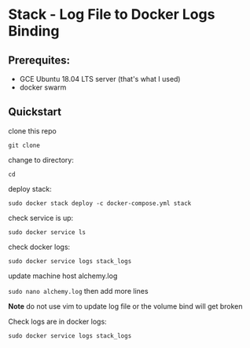 # Stack - Log File to Docker Logs Binding

## Prerequites:

- GCE Ubuntu 18.04 LTS server (that's what I used)
- docker swarm

## Quickstart

clone this repo

`git clone`

change to directory:

`cd`

deploy stack:

`sudo docker stack deploy -c docker-compose.yml stack`

check service is up:

`sudo docker service ls`

check docker logs:

`sudo docker service logs stack_logs`

update machine host alchemy.log

`sudo nano alchemy.log` then add more lines

**Note** do not use vim to update log file or the volume bind will get broken

Check logs are in docker logs:

`sudo docker service logs stack_logs`